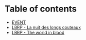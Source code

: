 # Table of contents

* [EVENT](README.md)
* [LBRP - La nuit des longs couteaux](lbrp-la-nuit-des-longs-couteaux.md)
* [LBRP - The world in blood](lbrp-the-world-in-blood.md)
